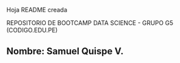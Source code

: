 Hoja README creada

REPOSITORIO DE BOOTCAMP DATA SCIENCE - GRUPO G5 (CODIGO.EDU.PE)

## Nombre:  Samuel Quispe V.

